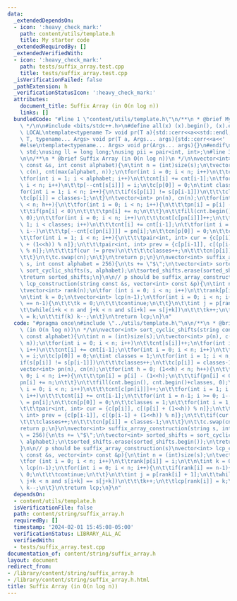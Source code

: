 ```yaml
---
data:
  _extendedDependsOn:
  - icon: ':heavy_check_mark:'
    path: content/utils/template.h
    title: My starter code
  _extendedRequiredBy: []
  _extendedVerifiedWith:
  - icon: ':heavy_check_mark:'
    path: tests/suffix_array.test.cpp
    title: tests/suffix_array.test.cpp
  _isVerificationFailed: false
  _pathExtension: h
  _verificationStatusIcon: ':heavy_check_mark:'
  attributes:
    document_title: Suffix Array (in O(n log n))
    links: []
  bundledCode: "#line 1 \"content/utils/template.h\"\n/**\n * @brief My starter code\n\
    \ */\n\n#include <bits/stdc++.h>\n#define all(x) (x).begin(), (x).end()\n\n#ifdef\
    \ LOCAL\ntemplate<typename T> void pr(T a){std::cerr<<a<<std::endl;}\ntemplate<typename\
    \ T, typename... Args> void pr(T a, Args... args){std::cerr<<a<<' ',pr(args...);}\n\
    #else\ntemplate<typename... Args> void pr(Args... args){}\n#endif\n\nusing namespace\
    \ std;\nusing ll = long long;\nusing pii = pair<int, int>;\n#line 3 \"content/string/suffix_array.h\"\
    \n\n/**\n * @brief Suffix Array (in O(n log n))\n */\n\nvector<int> sort_cyclic_shifts(string\
    \ const &s, int const alphabet){\n\tint n = (int)size(s);\n\tvector<int> p(n),\
    \ c(n), cnt(max(alphabet, n));\n\tfor(int i = 0; i < n; i++)\n\t\tcnt[s[i]]++;\n\
    \tfor(int i = 1; i < alphabet; i++)\n\t\tcnt[i] += cnt[i-1];\n\tfor(int i = 0;\
    \ i < n; i++)\n\t\tp[--cnt[s[i]]] = i;\n\tc[p[0]] = 0;\n\tint classes = 1;\n\t\
    for(int i = 1; i < n; i++){\n\t\tif(s[p[i]] != s[p[i-1]])\n\t\t\tclasses++;\n\t\
    \tc[p[i]] = classes-1;\n\t}\n\tvector<int> pn(n), cn(n);\n\tfor(int h = 0; (1<<h)\
    \ < n; h++){\n\t\tfor(int i = 0; i < n; i++){\n\t\t\tpn[i] = p[i] - (1<<h);\n\t\
    \t\tif(pn[i] < 0)\n\t\t\t\tpn[i] += n;\n\t\t}\n\t\tfill(cnt.begin(), cnt.begin()+classes,\
    \ 0);\n\t\tfor(int i = 0; i < n; i++)\n\t\t\tcnt[c[pn[i]]]++;\n\t\tfor(int i =\
    \ 1; i < classes; i++)\n\t\t\tcnt[i] += cnt[i-1];\n\t\tfor(int i = n-1; i >= 0;\
    \ i--)\n\t\t\tp[--cnt[c[pn[i]]]] = pn[i];\n\t\tcn[p[0]] = 0;\n\t\tclasses = 1;\n\
    \t\tfor(int i = 1; i < n; i++){\n\t\t\tpair<int, int> cur = {c[p[i]], c[(p[i]\
    \ + (1<<h)) % n]};\n\t\t\tpair<int, int> prev = {c[p[i-1]], c[(p[i-1] + (1<<h))\
    \ % n]};\n\t\t\tif(cur != prev)\n\t\t\t\tclasses++;\n\t\t\tcn[p[i]] = classes-1;\n\
    \t\t}\n\t\tc.swap(cn);\n\t}\n\treturn p;\n}\n\nvector<int> suffix_array_construction(string\
    \ s, int const alphabet = 256){\n\ts += \"$\";\n\tvector<int> sorted_shifts =\
    \ sort_cyclic_shifts(s, alphabet);\n\tsorted_shifts.erase(sorted_shifts.begin());\n\
    \treturn sorted_shifts;\n}\n\n// p should be suffix_array_construction(s)\nvector<int>\
    \ lcp_construction(string const &s, vector<int> const &p){\n\tint n = (int)size(s);\n\
    \tvector<int> rank(n);\n\tfor (int i = 0; i < n; i++)\n\t\trank[p[i]] = i;\n\t\
    \n\tint k = 0;\n\tvector<int> lcp(n-1);\n\tfor(int i = 0; i < n; i++){\n\t\tif(rank[i]\
    \ == n-1){\n\t\t\tk = 0;\n\t\t\tcontinue;\n\t\t}\n\t\tint j = p[rank[i] + 1];\n\
    \t\twhile(i+k < n and j+k < n and s[i+k] == s[j+k])\n\t\t\tk++;\n\t\tlcp[rank[i]]\
    \ = k;\n\t\tif(k) k--;\n\t}\n\treturn lcp;\n}\n"
  code: "#pragma once\n#include \"../utils/template.h\"\n\n/**\n * @brief Suffix Array\
    \ (in O(n log n))\n */\n\nvector<int> sort_cyclic_shifts(string const &s, int\
    \ const alphabet){\n\tint n = (int)size(s);\n\tvector<int> p(n), c(n), cnt(max(alphabet,\
    \ n));\n\tfor(int i = 0; i < n; i++)\n\t\tcnt[s[i]]++;\n\tfor(int i = 1; i < alphabet;\
    \ i++)\n\t\tcnt[i] += cnt[i-1];\n\tfor(int i = 0; i < n; i++)\n\t\tp[--cnt[s[i]]]\
    \ = i;\n\tc[p[0]] = 0;\n\tint classes = 1;\n\tfor(int i = 1; i < n; i++){\n\t\t\
    if(s[p[i]] != s[p[i-1]])\n\t\t\tclasses++;\n\t\tc[p[i]] = classes-1;\n\t}\n\t\
    vector<int> pn(n), cn(n);\n\tfor(int h = 0; (1<<h) < n; h++){\n\t\tfor(int i =\
    \ 0; i < n; i++){\n\t\t\tpn[i] = p[i] - (1<<h);\n\t\t\tif(pn[i] < 0)\n\t\t\t\t\
    pn[i] += n;\n\t\t}\n\t\tfill(cnt.begin(), cnt.begin()+classes, 0);\n\t\tfor(int\
    \ i = 0; i < n; i++)\n\t\t\tcnt[c[pn[i]]]++;\n\t\tfor(int i = 1; i < classes;\
    \ i++)\n\t\t\tcnt[i] += cnt[i-1];\n\t\tfor(int i = n-1; i >= 0; i--)\n\t\t\tp[--cnt[c[pn[i]]]]\
    \ = pn[i];\n\t\tcn[p[0]] = 0;\n\t\tclasses = 1;\n\t\tfor(int i = 1; i < n; i++){\n\
    \t\t\tpair<int, int> cur = {c[p[i]], c[(p[i] + (1<<h)) % n]};\n\t\t\tpair<int,\
    \ int> prev = {c[p[i-1]], c[(p[i-1] + (1<<h)) % n]};\n\t\t\tif(cur != prev)\n\t\
    \t\t\tclasses++;\n\t\t\tcn[p[i]] = classes-1;\n\t\t}\n\t\tc.swap(cn);\n\t}\n\t\
    return p;\n}\n\nvector<int> suffix_array_construction(string s, int const alphabet\
    \ = 256){\n\ts += \"$\";\n\tvector<int> sorted_shifts = sort_cyclic_shifts(s,\
    \ alphabet);\n\tsorted_shifts.erase(sorted_shifts.begin());\n\treturn sorted_shifts;\n\
    }\n\n// p should be suffix_array_construction(s)\nvector<int> lcp_construction(string\
    \ const &s, vector<int> const &p){\n\tint n = (int)size(s);\n\tvector<int> rank(n);\n\
    \tfor (int i = 0; i < n; i++)\n\t\trank[p[i]] = i;\n\t\n\tint k = 0;\n\tvector<int>\
    \ lcp(n-1);\n\tfor(int i = 0; i < n; i++){\n\t\tif(rank[i] == n-1){\n\t\t\tk =\
    \ 0;\n\t\t\tcontinue;\n\t\t}\n\t\tint j = p[rank[i] + 1];\n\t\twhile(i+k < n and\
    \ j+k < n and s[i+k] == s[j+k])\n\t\t\tk++;\n\t\tlcp[rank[i]] = k;\n\t\tif(k)\
    \ k--;\n\t}\n\treturn lcp;\n}\n"
  dependsOn:
  - content/utils/template.h
  isVerificationFile: false
  path: content/string/suffix_array.h
  requiredBy: []
  timestamp: '2024-02-01 15:45:08-05:00'
  verificationStatus: LIBRARY_ALL_AC
  verifiedWith:
  - tests/suffix_array.test.cpp
documentation_of: content/string/suffix_array.h
layout: document
redirect_from:
- /library/content/string/suffix_array.h
- /library/content/string/suffix_array.h.html
title: Suffix Array (in O(n log n))
---
```

